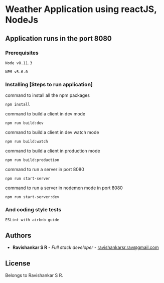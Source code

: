 # Weather Application using reactJS, NodeJs
## Application runs in the port 8080

### Prerequisites

```
Node v8.11.3
```

```
NPM v5.6.0
```

### Installing [Steps to run application]



command to install all the npm packages

```
npm install
```

command to build a client in dev mode

```
npm run build:dev
```

command to build a client in dev watch mode

```
npm run build:watch
```


command to build a client in production mode

```
npm run build:production
```


command to run a server in port 8080

```
npm run start-server
```

command to run a server in nodemon mode in port 8080

```
npm run start-server:dev
```

### And coding style tests

```
ESLint with airbnb guide
```


## Authors

* **Ravishankar S R** - *Full stack developer* - ravishankarsr.rav@gmail.com


## License

Belongs to Ravishankar S R.

